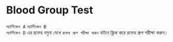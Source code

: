 # Blood Group Test
```অ্যান্টিজেন A``` 
```অ্যান্টিজেন B```  
```অ্যান্টিজেন D``` 
এর রক্তের নমুনা দেখে ```রক্তের গ্রুপ পরীক্ষা করুন``` বাটনে ক্লিক করে রক্তের গ্রুপ পরীক্ষা করুন।
